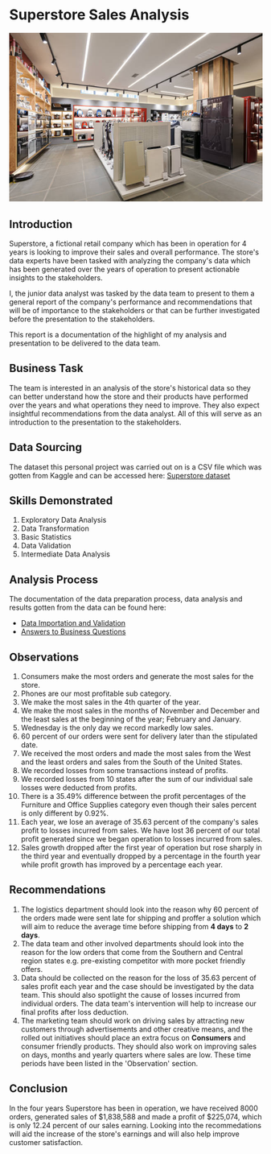 # Superstore Sales Analysis
![Department Store Stock Photo Credit: Getty Images/iStockphoto](3.jpg)

## Introduction
Superstore, a fictional retail company which has been in operation for 4 years is looking to improve their sales and overall performance. The store's data experts have been tasked with analyzing the company's data which has been generated over the years of operation to present actionable insights to the stakeholders.

I, the junior data analyst was tasked by the data team to present to them a general report of the company's performance and recommendations that will be of importance to the stakeholders or that can be further investigated before the presentation to the stakeholders.

This report is a documentation of the highlight of my analysis and presentation to be delivered to the data team.

## Business Task
The team is interested in an analysis of the store's historical data so they can better understand how the store and their products have performed over the years and what operations they need to improve. They also expect insightful recommendations from the data analyst. All of this will serve as an introduction to the presentation to the stakeholders.

## Data Sourcing 
The dataset this personal project was carried out on is a CSV file which was gotten from Kaggle and can be accessed here: [Superstore dataset ](https://www.kaggle.com/blurredmachine/superstore-time-series-dataset)

## Skills Demonstrated
1. Exploratory Data Analysis 
2. Data Transformation
3. Basic Statistics
4. Data Validation
5. Intermediate Data Analysis

## Analysis Process
The documentation of the data preparation process, data analysis and results gotten from the data can be found here:
- [Data Importation and Validation](https://github.com/NelsonAbolaji/Superstore-Sales-Analysis/blob/main/data_importation_and_validation.md)
- [Answers to Business Questions](https://github.com/NelsonAbolaji/Superstore-Sales-Analysis/blob/main/Superstore_order_queries.md)

## Observations
1) Consumers make the most orders and generate the most sales for the store.
2) Phones are our most profitable sub category.
3) We make the most sales in the 4th quarter of the year.
4) We make the most sales in the months of November and December and the least sales at the beginning of the year; February and January.
5) Wednesday is the only day we record markedly low sales.
6) 60 percent of our orders were sent for delivery later than the stipulated date.
7) We received the most orders and made the most sales from the West and the least orders and sales from the South of the United States.
8) We recorded losses from some transactions instead of profits.
9) We recorded losses from 10 states after the sum of our individual sale losses were deducted from profits.
10) There is a 35.49% difference between the profit percentages of the Furniture and Office Supplies category even though their sales percent is only different by 0.92%. 
11) Each year, we lose an average of 35.63 percent of the company's sales profit to losses incurred from  sales. We have lost 36 percent of our total profit generated since we began operation to losses incurred from sales. 
12) Sales growth dropped after the first year of operation but rose sharply in the third year and eventually dropped by a percentage in the fourth year while profit growth has improved by a percentage each year. 

## Recommendations
1) The logistics department should look into the reason why 60 percent of the orders made were sent late for shipping and proffer a solution which will aim to reduce the average time before shipping from **4 days** to **2 days**.
2) The data team and other involved departments should look into the reason for the low orders that come from the Southern and Central region states e.g. pre-existing competitor with more pocket friendly offers. 
3) Data should be collected on the reason for the loss of 35.63 percent of sales profit each year and the case should be investigated by the data team. This should also spotlight the cause of losses incurred from individual orders. The data team's intervention will help to increase our final profits after loss deduction. 
4) The marketing team should work on driving sales by attracting new customers through advertisements and other creative means, and the rolled out initiatives should place an extra focus on **Consumers** and consumer friendly products. They should also work on improving sales on days, months and yearly quarters where sales are low. These time periods have been listed in the 'Observation' section.


## Conclusion
In the four years Superstore has been in operation, we have received 8000 orders, generated sales of $1,838,588 and made a profit of $225,074, which is only 12.24 percent of our sales earning. Looking into the recommedations will aid the increase of the store's earnings and will also help improve customer satisfaction.
